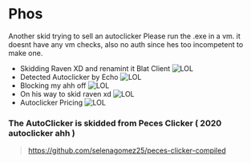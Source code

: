 # Phos

Another skid trying to sell an autoclicker
Please run the .exe in a vm. it doesnt have any vm checks, also no auth since hes too incompetent to make one.

- Skidding Raven XD and renamint it Blat Client
  ![LOL](https://api-minecraft.net/v1/m2b6zyj8.png)
- Detected Autoclicker by Echo
  ![LOL](https://api-minecraft.net/v1/pe1mhkw9.png)
- Blocking my ahh off
  ![LOL](https://api-minecraft.net/v1/9vdtd4e5.png)
- On his way to skid raven xd
  ![LOL](https://api-minecraft.net/v1/em2rvcsx.png)
- Autoclicker Pricing
  ![LOL](https://api-minecraft.net/v1/9tmg6cqq.png)


### The AutoClicker is skidded from Peces Clicker ( 2020 autoclicker ahh )

> https://github.com/selenagomez25/peces-clicker-compiled
